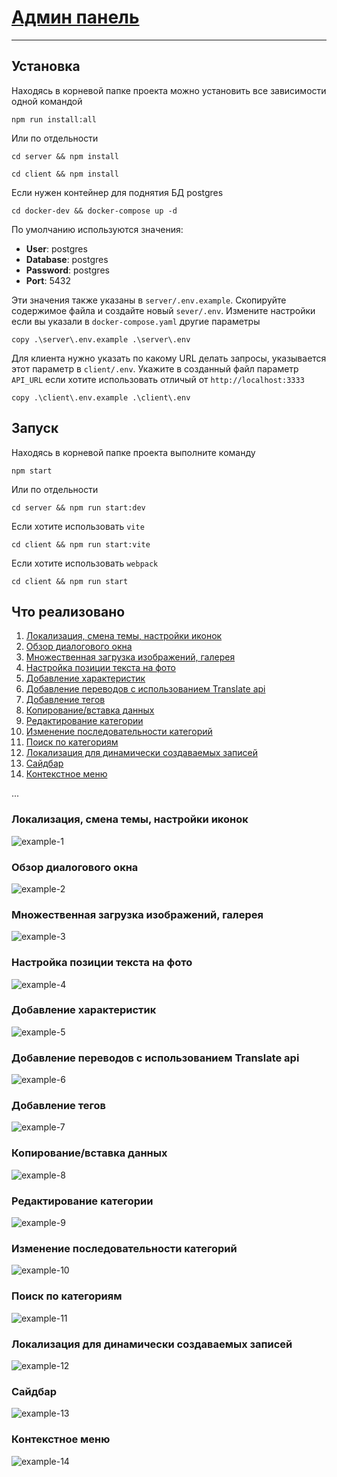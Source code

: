 # [Админ панель ](https://kitsunaana.store/catalog)
***
## Установка
Находясь в корневой папке проекта можно установить все зависимости одной командой
```shell
npm run install:all
```
Или по отдельности
```shell
cd server && npm install
```
```shell
cd client && npm install
```
Если нужен контейнер для поднятия БД postgres
```shell
cd docker-dev && docker-compose up -d
```
По умолчанию используются значения:
 * **User**: postgres
 * **Database**: postgres
 * **Password**: postgres
 * **Port**: 5432

Эти значения также указаны в `server/.env.example`. Скопируйте
содержимое файла и создайте новый `sever/.env`.
Измените настройки если вы указали в `docker-compose.yaml` другие
параметры
```shell
copy .\server\.env.example .\server\.env
```
Для клиента нужно указать по какому URL делать запросы, указывается 
этот параметр в `client/.env`. Укажите в созданный файл параметр
`API_URL` если хотите использовать отличый от `http://localhost:3333`

```shell
copy .\client\.env.example .\client\.env
```

## Запуск
Находясь в корневой папке проекта выполните команду
```shell
npm start
```
Или по отдельности
```shell
cd server && npm run start:dev
```
Если хотите использовать `vite`
```shell
cd client && npm run start:vite
```
Если хотите использовать `webpack`
```shell
cd client && npm run start
```

## Что реализовано
1. [Локализация, смена темы, настройки иконок](#a-namesection1a-локализация-смена-темы-настройки-иконок)
2. [Обзор диалогового окна](#a-namesection2a-обзор-диалогового-окна)
3. [Множественная загрузка изображений, галерея](#a-namesection3a-множественная-загрузка-изображений-галерея)
4. [Настройка позиции текста на фото](#a-namesection4a-настройка-позиции-текста-на-фото)
5. [Добавление характеристик](#a-namesection5a-добавление-характеристик)
6. [Добавление переводов с использованием Translate api](#a-namesection6a-добавление-переводов-с-использованием-translate-api)
7. [Добавление тегов](#a-namesection7a-добавление-тегов)
8. [Копирование/вставка данных](#a-namesection8a-копированиевставка-данных)
9. [Редактирование категории](#a-namesection9a-редактирование-категории)
10. [Изменение последовательности категорий](#a-namesection10a-изменение-последовательности-категорий)
11. [Поиск по категориям](#a-namesection11a-поиск-по-категориям)
12. [Локализация для динамически создаваемых записей](#a-namesection12a-локализация-для-динамически-создаваемых-записей)
13. [Сайдбар](#a-namesection13a-сайдбар)
14. [Контекстное меню](#a-namesection14a-контекстное-меню)

...

### <a name="section1"></a> Локализация, смена темы, настройки иконок
![example-1](https://i.postimg.cc/3JXHcJVY/1-ezgif-com-video-to-gif-converter.gif)

### <a name="section2"></a> Обзор диалогового окна
![example-2](https://i.postimg.cc/bYTF4DLy/2-ezgif-com-video-to-gif-converter.gif)

### <a name="section3"></a> Множественная загрузка изображений, галерея
![example-3](https://i.postimg.cc/zGLtLdNv/3-ezgif-com-video-to-gif-converter.gif)

### <a name="section4"></a> Настройка позиции текста на фото
![example-4](https://i.postimg.cc/sDg0zj0p/4-ezgif-com-video-to-gif-converter.gif)

### <a name="section5"></a> Добавление характеристик
![example-5](https://i.postimg.cc/J0P6XvtD/5-ezgif-com-video-to-gif-converter.gif)

### <a name="section6"></a> Добавление переводов с использованием Translate api
![example-6](https://i.postimg.cc/QxYYx2Rv/6-ezgif-com-video-to-gif-converter.gif)

### <a name="section7"></a> Добавление тегов
![example-7](https://i.postimg.cc/y8wf0F6P/7-ezgif-com-video-to-gif-converter.gif)


### <a name="section8"></a> Копирование/вставка данных
![example-8](https://i.postimg.cc/bJR3XWxC/8-ezgif-com-video-to-gif-converter.gif)

### <a name="section9"></a> Редактирование категории
![example-9](https://i.postimg.cc/GthzbKzc/9-ezgif-com-video-to-gif-converter.gif)

### <a name="section10"></a> Изменение последовательности категорий
![example-10](https://i.postimg.cc/C10mQSqn/10-ezgif-com-video-to-gif-converter.gif)

### <a name="section11"></a> Поиск по категориям
![example-11](https://i.postimg.cc/1zwvBffZ/11-ezgif-com-video-to-gif-converter.gif)

### <a name="section12"></a> Локализация для динамически создаваемых записей
![example-12](https://i.postimg.cc/J40KgTGx/12-ezgif-com-video-to-gif-converter.gif)

### <a name="section13"></a> Сайдбар
![example-13](https://i.postimg.cc/4yLPycFp/13-ezgif-com-video-to-gif-converter.gif)

### <a name="section14"></a> Контекстное меню
![example-14](https://i.postimg.cc/CMmmcyLd/14-ezgif-com-video-to-gif-converter.gif)

